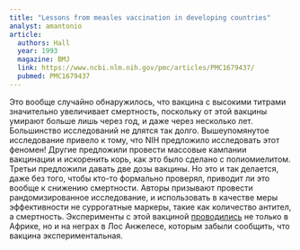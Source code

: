 ```yaml
---
title: "Lessons from measles vaccination in developing countries"
analyst: amantonio
article:
  authors: Hall
  year: 1993
  magazine: BMJ
  link: https://www.ncbi.nlm.nih.gov/pmc/articles/PMC1679437/
  pubmed: PMC1679437
---
```


Это вообще случайно обнаружилось, что вакцина с высокими титрами значительно увеличивает смертность, поскольку от этой вакцины умирают больше лишь через год, и даже через несколько лет. Большинство исследований не длятся так долго. Вышеупомянутое исследование привело к тому, что NIH предложило исследовать этот феномен! Другие предложили провести массовые кампании вакцинации и искоренить корь, как это было сделано с полиомиелитом. Третьи предложили давать две дозы вакцины. Но это и так делается, даже без того, чтобы кто-то формально проверял, приводит ли это вообще к снижению смертности.
Авторы призывают провести рандомизированное исследование, и использовать в качестве меры эффективности не суррогатные маркеры, такие как количество антител, а смертность.
Эксперименты с этой вакциной [проводились](http://articles.latimes.com/1996-06-17/news/mn-15871_1_measles-vaccine) не только в Африке, но и на неграх в Лос Анжелесе, которым забыли сообщить, что вакцина экспериментальная.
